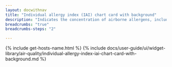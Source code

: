 ```yaml
---
layout: docwithnav
title: "Individual allergy index (IAI) chart card with background"
description: "Indicates the concentration of airborne allergens, including pollen and mold spores, which can trigger allergic reactions in sensitive individuals by combining the latest and aggregated values with an optional simplified chart."
breadcrumbs: "true"
breadcrumbs-steps: "2"

---
```

{% include get-hosts-name.html %}
{% include docs/user-guide/ui/widget-library/air-quality/individual-allergy-index-iai-chart-card-with-background.md %}
